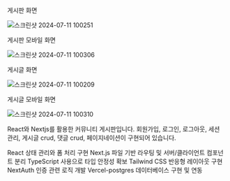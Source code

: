 게시판 화면

![스크린샷 2024-07-11 100251](https://github.com/chatmoon3/community/assets/131834945/a038d5dc-071d-4411-8ff2-1db155b599a0)

게시판 모바일 화면

![스크린샷 2024-07-11 100306](https://github.com/chatmoon3/community/assets/131834945/22248c79-1887-483d-b3c9-36785f13ae7d)

게시글 화면

![스크린샷 2024-07-11 100209](https://github.com/chatmoon3/community/assets/131834945/72c5b546-e41c-46a7-9a4e-fb213805705d)

게시글 모바일 화면

![스크린샷 2024-07-11 100310](https://github.com/chatmoon3/community/assets/131834945/aed08876-8be3-41ac-b01f-eb92d1de4f01)

React와 Nextjs를 활용한 커뮤니티 게시판입니다.
회원가입, 로그인, 로그아웃, 세션 관리, 게시글 crud, 댓글 crud, 페이지네이션이 구현되어 있습니다.

React 상태 관리와 폼 처리 구현
Next.js 파일 기반 라우팅 및 서버/클라이언트 컴포넌트 분리
TypeScript 사용으로 타입 안정성 확보
Tailwind CSS 반응형 레이아웃 구현
NextAuth 인증 관련 로직 개발
Vercel-postgres 데이터베이스 구현 및 연동
